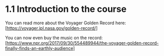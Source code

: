 # 1.1 Introduction to the course

You can read more about the Voyager Golden Record here: [https://voyager.jpl.nasa.gov/golden-record/]

You can now even buy the music on the record: [https://www.npr.org/2017/09/30/554489944/the-voyager-golden-record-finally-finds-an-earthly-audience]
